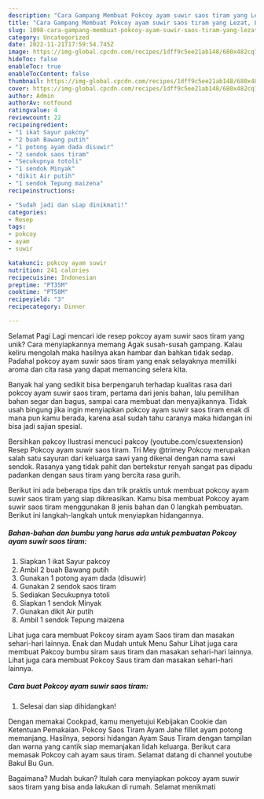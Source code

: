 ```yaml
---
description: "Cara Gampang Membuat Pokcoy ayam suwir saos tiram yang Lezat, Lezat"
title: "Cara Gampang Membuat Pokcoy ayam suwir saos tiram yang Lezat, Lezat"
slug: 1098-cara-gampang-membuat-pokcoy-ayam-suwir-saos-tiram-yang-lezat-lezat
category: Uncategorized
date: 2022-11-21T17:59:54.745Z
image: https://img-global.cpcdn.com/recipes/1dff9c5ee21ab148/680x482cq70/pokcoy-ayam-suwir-saos-tiram-foto-resep-utama.jpg
hideToc: false
enableToc: true
enableTocContent: false
thumbnail: https://img-global.cpcdn.com/recipes/1dff9c5ee21ab148/680x482cq70/pokcoy-ayam-suwir-saos-tiram-foto-resep-utama.jpg
cover: https://img-global.cpcdn.com/recipes/1dff9c5ee21ab148/680x482cq70/pokcoy-ayam-suwir-saos-tiram-foto-resep-utama.jpg
author: Admin
authorAv: notfound
ratingvalue: 4
reviewcount: 22
recipeingredient:
- "1 ikat Sayur pakcoy"
- "2 buah Bawang putih"
- "1 potong ayam dada disuwir"
- "2 sendok saos tiram"
- "Secukupnya totoli"
- "1 sendok Minyak"
- "dikit Air putih"
- "1 sendok Tepung maizena"
recipeinstructions:

- "Sudah jadi dan siap dinikmati!"
categories:
- Resep
tags:
- pokcoy
- ayam
- suwir

katakunci: pokcoy ayam suwir 
nutrition: 241 calories
recipecuisine: Indonesian
preptime: "PT35M"
cooktime: "PT58M"
recipeyield: "3"
recipecategory: Dinner

---
```



Selamat Pagi Lagi mencari ide resep pokcoy ayam suwir saos tiram yang unik? Cara menyiapkannya memang Agak susah-susah gampang. Kalau keliru mengolah maka hasilnya akan hambar dan bahkan tidak sedap. Padahal pokcoy ayam suwir saos tiram yang enak selayaknya memiliki aroma dan cita rasa yang dapat memancing selera kita.


Banyak hal yang sedikit bisa berpengaruh terhadap kualitas rasa dari pokcoy ayam suwir saos tiram, pertama dari jenis bahan, lalu pemilihan bahan segar dan bagus, sampai cara membuat dan menyajikannya. Tidak usah bingung jika ingin menyiapkan pokcoy ayam suwir saos tiram enak di mana pun kamu berada, karena asal sudah tahu caranya maka hidangan ini bisa jadi sajian spesial.

Bersihkan pakcoy Ilustrasi mencuci pakcoy (youtube.com/csuextension) Resep Pokcoy ayam suwir saos tiram. Tri Mey @trimey Pokcoy merupakan salah satu sayuran dari keluarga sawi yang dikenal dengan nama sawi sendok. Rasanya yang tidak pahit dan bertekstur renyah sangat pas dipadu padankan dengan saus tiram yang bercita rasa gurih.


Berikut ini ada beberapa tips dan trik praktis untuk membuat pokcoy ayam suwir saos tiram yang siap dikreasikan. Kamu bisa membuat Pokcoy ayam suwir saos tiram menggunakan 8 jenis bahan dan 0 langkah pembuatan. Berikut ini langkah-langkah untuk menyiapkan hidangannya.

<!--inarticleads1-->

##### Bahan-bahan dan bumbu yang harus ada untuk pembuatan Pokcoy ayam suwir saos tiram:

1. Siapkan 1 ikat Sayur pakcoy
1. Ambil 2 buah Bawang putih
1. Gunakan 1 potong ayam dada (disuwir)
1. Gunakan 2 sendok saos tiram
1. Sediakan Secukupnya totoli
1. Siapkan 1 sendok Minyak
1. Gunakan dikit Air putih
1. Ambil 1 sendok Tepung maizena


Lihat juga cara membuat Pokcoy siram ayam Saos tiram dan masakan sehari-hari lainnya. Enak dan Mudah untuk Menu Sahur Lihat juga cara membuat Pakcoy bumbu siram saus tiram dan masakan sehari-hari lainnya. Lihat juga cara membuat Pokcoy Saus tiram dan masakan sehari-hari lainnya. 

<!--inarticleads2-->

##### Cara buat Pokcoy ayam suwir saos tiram:


1. Selesai dan siap dihidangkan!

Dengan memakai Cookpad, kamu menyetujui Kebijakan Cookie dan Ketentuan Pemakaian. Pokcoy Saos Tiram Ayam Jahe fillet ayam potong memanjang. Hasilnya, seporsi hidangan Ayam Saus Tiram dengan tampilan dan warna yang cantik siap memanjakan lidah keluarga. Berikut cara memasak Pokcoy cah ayam saus tiram. Selamat datang di channel youtube Bakul Bu Gun. 

Bagaimana? Mudah bukan? Itulah cara menyiapkan pokcoy ayam suwir saos tiram yang bisa anda lakukan di rumah. Selamat menikmati
